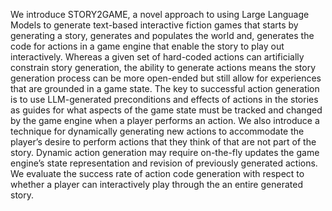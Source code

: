 We introduce STORY2GAME, a novel approach to
using Large Language Models to generate text-based interactive
fiction games that starts by generating a story, generates and
populates the world and, generates the code for actions in a
game engine that enable the story to play out interactively.
Whereas a given set of hard-coded actions can artificially
constrain story generation, the ability to generate actions means
the story generation process can be more open-ended but still
allow for experiences that are grounded in a game state. The
key to successful action generation is to use LLM-generated
preconditions and effects of actions in the stories as guides for
what aspects of the game state must be tracked and changed
by the game engine when a player performs an action. We also
introduce a technique for dynamically generating new actions
to accommodate the player’s desire to perform actions that
they think of that are not part of the story. Dynamic action
generation may require on-the-fly updates the game engine’s state
representation and revision of previously generated actions. We
evaluate the success rate of action code generation with respect
to whether a player can interactively play through the an entire
generated story.
